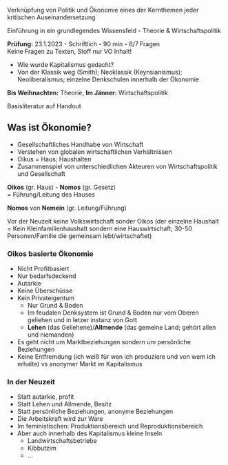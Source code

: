 Verknüpfung von Politik und Ökonomie eines der Kernthemen jeder kritischen Auseinandersetzung

Einführung in ein grundlegendes Wissensfeld - Theorie & Wirtschaftspolitik

**Prüfung:** 23.1.2023 - Schriftlich - 90 min - 6/7 Fragen
<br>
Keine Fragen zu Texten, Stoff nur VO Inhalt!

- Wie wurde Kapitalismus gedacht?
- Von der Klassik weg (Smith); Neoklassik (Keynsianismus); Neoliberalismus; einzelne Denkschulen innerhalb der Ökonomie

**Bis Weihnachten:** Theorie, **Im Jänner:** Wirtschaftspolitik

Basisliteratur auf Handout

## Was ist Ökonomie?

- Gesellschaftliches Handhabe von Wirtschaft
- Verstehen von globalen wirtschaftlichen Verhältnissen
- Oikus = Haus; Haushalten
- Zusammenspiel von unterschiedlichen Akteuren von Wirtschaftspolitik und Gesellschaft

**Oikos** (gr. Haus) - **Nomos** (gr. Gesetz)
<br>
= Führung/Leitung des Hauses

**Nomos** von **Nemein** (gr. Leitung/Führung)

Vor der Neuzeit keine Volkswirtschaft sonder Oikos (der einzelne Haushalt = Kein Kleinfamilienhaushalt sondern eine Hauswirtschaft; 30-50 Personen/Familie die gemeinsam lebt/wirtschaftet)

### Oikos basierte Ökonomie

- Nicht Profitbasiert
- Nur bedarfsdeckend
- Autarkie
- Keine Überschüsse
- Kein Privateigentum
  - Nur Grund & Boden
  - Im feudalen Denksystem ist Grund & Boden nur vom Oberen geliehen und in letzer instanz von Gott
  - **Lehen** (das Geliehene)/**Allmende** (das gemeine Land; gehört allen und niemanden)
- Es geht nicht um Marktbeziehungen sondern um persönliche Beziehungen
- Keine Entfremdung (ich weiß für wen ich produziere und von wem ich erhalte) vs anonymer Markt im Kapitalismus

### In der Neuzeit

- Statt autarkie, profit
- Statt Lehen und Allmende, Besitz
- Statt persönliche Beziehungen, anonyme Beziehungen
- Die Arbeitskraft wird zur Ware
- Im feministischen: Produktionsbereich und Reproduktionsbereich
- Aber auch innerhalb des Kapitalismus kleine Inseln
  - Landwirtschaftsbetriebe
  - Kibbutzim
  - ...
